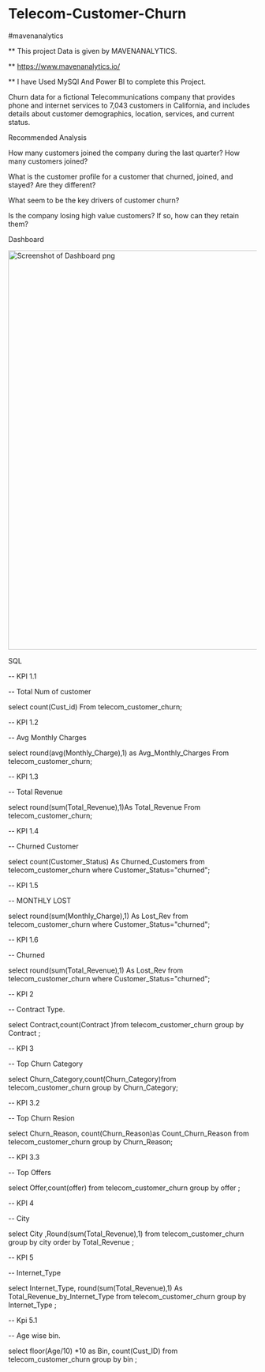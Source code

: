 # Telecom-Customer-Churn

#mavenanalytics 

** This project Data is given by MAVENANALYTICS.

** https://www.mavenanalytics.io/

** I have Used MySQl And Power BI to complete this Project.

Churn data for a fictional Telecommunications company that provides phone and internet services to 7,043 customers in California, and includes details about customer demographics, location, services, and current status.

Recommended Analysis

How many customers joined the company during the last quarter? How many customers joined?

What is the customer profile for a customer that churned, joined, and stayed? Are they different?

What seem to be the key drivers of customer churn?

Is the company losing high value customers? If so, how can they retain them?

Dashboard

<img width="808" alt="Screenshot of Dashboard png" src="https://github.com/PrasadPachu/Telecom-Customer-Churn/assets/104089846/756f3b2d-6a29-4041-94ca-82c949fe46cb">


SQL


-- KPI 1.1

-- Total Num of customer


select count(Cust_id) From telecom_customer_churn;


-- KPI 1.2

-- Avg Monthly Charges


select round(avg(Monthly_Charge),1) as Avg_Monthly_Charges From telecom_customer_churn;


-- KPI 1.3


-- Total Revenue


select round(sum(Total_Revenue),1)As Total_Revenue From telecom_customer_churn;


-- KPI 1.4

-- Churned Customer


select   count(Customer_Status) As Churned_Customers 
from telecom_customer_churn
where Customer_Status="churned";


-- KPI 1.5

-- MONTHLY LOST

select round(sum(Monthly_Charge),1) As Lost_Rev from telecom_customer_churn
where Customer_Status="churned";

-- KPI 1.6

-- Churned


select round(sum(Total_Revenue),1) As Lost_Rev from telecom_customer_churn
where Customer_Status="churned";

-- KPI 2

-- Contract Type.

select Contract,count(Contract )from telecom_customer_churn group by Contract ;

-- KPI 3

-- Top Churn Category 

select Churn_Category,count(Churn_Category)from telecom_customer_churn 
group by Churn_Category;


-- KPI 3.2

-- Top Churn Resion 

select Churn_Reason, count(Churn_Reason)as Count_Churn_Reason from telecom_customer_churn 
group by Churn_Reason;

-- KPI 3.3

-- Top Offers

select Offer,count(offer) from telecom_customer_churn
group by offer ;


-- KPI 4

-- City 

select City ,Round(sum(Total_Revenue),1) from telecom_customer_churn
group by city
order by Total_Revenue 
;

-- KPI 5

-- Internet_Type

select Internet_Type, round(sum(Total_Revenue),1) As Total_Revenue_by_Internet_Type from telecom_customer_churn
group by Internet_Type ;

-- Kpi 5.1

-- Age wise bin.

select floor(Age/10) *10  as Bin, count(Cust_ID) from telecom_customer_churn group by bin ;


